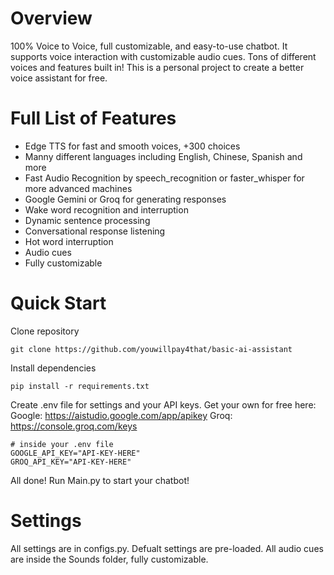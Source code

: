 # Overview
100% Voice to Voice, full customizable, and easy-to-use chatbot. It supports voice interaction with customizable audio cues. Tons of different voices and features built in! This is a personal project to create a better voice assistant for free.



# Full List of Features
- Edge TTS for fast and smooth voices, +300 choices
- Manny different languages including English, Chinese, Spanish and more
- Fast Audio Recognition by speech_recognition or faster_whisper for more advanced machines
- Google Gemini or Groq for generating responses
- Wake word recognition and interruption 
- Dynamic sentence processing
- Conversational response listening
- Hot word interruption
- Audio cues
- Fully customizable

# Quick Start
Clone repository
```
git clone https://github.com/youwillpay4that/basic-ai-assistant
```

Install dependencies
```
pip install -r requirements.txt
```

Create .env file for settings and your API keys. Get your own for free here: 
Google: https://aistudio.google.com/app/apikey
Groq: https://console.groq.com/keys
```
# inside your .env file
GOOGLE_API_KEY="API-KEY-HERE"
GROQ_API_KEY="API-KEY-HERE"
```

All done! Run Main.py to start your chatbot!

# Settings
All settings are in configs.py. Defualt settings are pre-loaded.
All audio cues are inside the Sounds folder, fully customizable.
